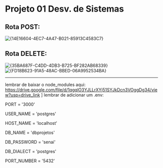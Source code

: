 # Projeto 01 Desv. de Sistemas

## Rota POST:
![{14E16604-4EC7-4A47-B021-85913C4583C7}](https://github.com/user-attachments/assets/4eed55ee-1e5a-42b6-b920-90db68f77c6f)

## Rota DELETE:
![{35BA687F-C4DD-4DB3-B725-BF282AB68339}](https://github.com/user-attachments/assets/f2b06fe0-d163-4cba-bde7-edcb3f4906fd)
![{FD18B623-91A5-48AC-BBED-06A9952534BA}](https://github.com/user-attachments/assets/013f9b18-fb8c-4dd1-82e6-c7e818c318a3)

--------------------------------------------------------------------------------------------------------------------------------
lembrar de baixar o node_modules  aqui: https://drive.google.com/file/d/1qgqlO3YJLLrXYj51SYJkDcn3VOggDg34/view?usp=drive_link ]
lembrar de adicionar um .env:

PORT = '3000'

USER_NAME = 'postgres'

HOST_NAME = 'localhost'

DB_NAME = 'dbprojetos'

DB_PASSWORD = 'senai'

DB_DIALECT = 'postgres'

PORT_NUMBER = '5432'
